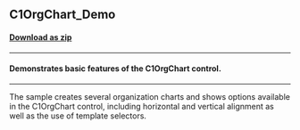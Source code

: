 ## C1OrgChart_Demo
#### [Download as zip](https://downgit.github.io/#/home?url=https://github.com/GrapeCity/ComponentOne-WPF-Samples/tree/master/NET_4.5.2/C1.WPF.OrgChart/CS/C1OrgChart_Demo/C1OrgChart_Demo)
____
#### Demonstrates basic features of the C1OrgChart control.
____
The sample creates several organization charts and shows options available in the 
C1OrgChart control, including horizontal and vertical alignment as well as the use 
of template selectors.
